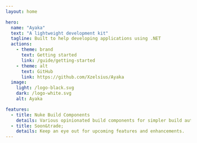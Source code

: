 ```yaml
---
layout: home

hero:
  name: "Ayaka"
  text: "A lightweight development kit"
  tagline: Built to help developing applications using .NET
  actions:
    - theme: brand
      text: Getting started
      link: /guide/getting-started
    - theme: alt
      text: GitHub
      link: https://github.com/Xzelsius/Ayaka
  image:
    light: /logo-black.svg
    dark: /logo-white.svg
    alt: Ayaka

features:
  - title: Nuke Build Components
    details: Various opinionated build components for simpler build automation using NUKE.
  - title: Soon&trade;
    details: Keep an eye out for upcoming features and enhancements.
---
```

